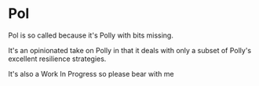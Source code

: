 # Pol
Pol is so called because it's Polly with bits missing.

It's an opinionated take on Polly in that it deals with only a subset of Polly's excellent resilience strategies.

It's also a Work In Progress so please bear with me